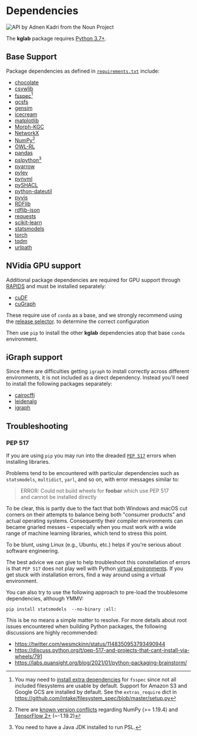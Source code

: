 # Dependencies

<img src="../assets/nouns/api.png" alt="API by Adnen Kadri from the Noun Project" />

The **kglab** package requires [Python 3.7+](https://www.python.org/downloads/).

## Base Support

Package dependencies as defined in
[`requirements.txt`](https://github.com/DerwenAI/kglab/blob/main/requirements.txt)
include:

- [chocolate](https://github.com/seungjaeryanlee/chocolate)
- [csvwlib](https://github.com/DerwenAI/csvwlib)
- [fsspec](https://filesystem-spec.readthedocs.io/)[^1]
- [gcsfs](https://gcsfs.readthedocs.io/)
- [gensim](https://radimrehurek.com/gensim/)
- [icecream](https://github.com/gruns/icecream)
- [matplotlib](https://matplotlib.org/)
- [Morph-KGC](https://github.com/oeg-upm/morph-kgc)
- [NetworkX](https://networkx.org/)
- [NumPy](https://numpy.org/)[^2]
- [OWL-RL](https://owl-rl.readthedocs.io/)
- [pandas](https://pandas.pydata.org/)
- [pslpython](https://psl.linqs.org/)[^3]
- [pyarrow](https://arrow.apache.org/)
- [pylev](https://github.com/toastdriven/pylev)
- [pynvml](https://github.com/gpuopenanalytics/pynvml)
- [pySHACL](https://github.com/RDFLib/pySHACL)
- [python-dateutil](https://dateutil.readthedocs.io/)
- [pyvis](https://pyvis.readthedocs.io/)
- [RDFlib](https://rdflib.readthedocs.io/)
- [rdflib-json](https://github.com/RDFLib/rdflib-jsonld)
- [requests](https://requests.readthedocs.io/)
- [scikit-learn](https://scikit-learn.org/stable/)
- [statsmodels](https://www.statsmodels.org/)
- [torch](https://pytorch.org/)
- [tqdm](https://tqdm.github.io/)
- [urlpath](https://github.com/chrono-meter/urlpath)


## NVidia GPU support

Additional package dependencies are required for GPU support through 
[RAPIDS](https://rapids.ai/) and must be installed separately:

- [cuDF](https://docs.rapids.ai/api/cudf/stable/api.html)
- [cuGraph](https://docs.rapids.ai/api/cugraph/stable/api.html)

These require use of `conda` as a base, and we strongly recommend
using the [release selector](https://rapids.ai/start.html#get-rapids).
to determine the correct configuration

Then use `pip` to install the other **kglab** dependencies atop
that base `conda` environment.


## iGraph support

Since there are difficulties getting `igraph` to install correctly
across different environments, it is not included as a direct
dependency.
Instead you'll need to install the following packages separately:

- [cairocffi](https://cairocffi.readthedocs.io/)
- [leidenalg](https://leidenalg.readthedocs.io/)
- [igraph](https://igraph.org/python/)


## Troubleshooting

### PEP 517

If you are using `pip` you may run into the dreaded
[`PEP 517`](https://www.python.org/dev/peps/pep-0517/)
errors when installing libraries.

Problems tend to be encountered with particular dependencies such as
`statsmodels`, `multidict`, `yarl`, and so on, with error messages
similar to:

> ERROR: Could not build wheels for **foobar** which use PEP 517  
> and cannot be installed directly

To be clear, this is partly due to the fact that both Windows and
macOS cut corners on their attempts to balance being both "consumer
products" and actual operating systems.
Consequently their compiler environments can became gnarled messes –
especially when you must work with a wide range of machine learning
libraries, which tend to stress this point.

To be blunt, using Linux (e.g., Ubuntu, etc.) helps if you're serious
about software engineering.

The best advice we can give to help troubleshoot this constellation 
of errors is that `PEP 517` does not play well with Python
[virtual environments](https://docs.python.org/3/tutorial/venv.html).
If you get stuck with installation errors, find a way around using a
virtual environment.

You can also try to use the following approach to pre-load the
troublesome dependencies, although YMMV:

```
pip install statsmodels  --no-binary :all:
```

This is be no means a simple matter to resolve.
For more details about root issues encountered when building Python
packages, the following discussions are highly recommended:

  * <https://twitter.com/wesmckinn/status/1148350953793490944>
  * <https://discuss.python.org/t/pep-517-and-projects-that-cant-install-via-wheels/791>
  * <https://labs.quansight.org/blog/2021/01/python-packaging-brainstorm/>


[^1]: You may need to [install extra dependencies](https://filesystem-spec.readthedocs.io/en/latest/index.html?highlight=extra#installation) for `fsspec` since not all included filesystems are usable by default. Support for Amazon S3 and Google GCS are installed by default. See the `extras_require` dict in <https://github.com/intake/filesystem_spec/blob/master/setup.py>

[^2]: There are [known version conflicts](https://github.com/DerwenAI/kglab/issues/160) regarding NumPy (>= 1.19.4) and [TensorFlow 2+](https://github.com/tensorflow/tensorflow/blob/master/tensorflow/tools/pip_package/setup.py) (~-1.19.2)

[^3]: You need to have a Java JDK installed to run PSL.

